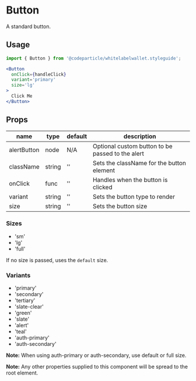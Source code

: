 # Button

A standard button.

## Usage

```jsx
import { Button } from '@codeparticle/whitelabelwallet.styleguide';

<Button
  onClick={handleClick}
  variant='primary'
  size='lg'
>
  Click Me
</Button>
```

## Props

| name | type | default | description |
| ---- | ---- | ------- | ----------- |
| alertButton | node | N/A | Optional custom button to be passed to the alert |
| className | string | '' | Sets the className for the button element |
| onClick | func | '' | Handles when the button is clicked |
| variant | string | '' | Sets the button type to render |
| size | string | '' | Sets the button size |

### Sizes

- 'sm'
- 'lg'
- 'full'

If no size is passed, uses the `default` size. 

### Variants

- 'primary'
- 'secondary'
- 'tertiary'
- 'slate-clear'
- 'green'
- 'slate'
- 'alert'
- 'teal'
- 'auth-primary'
- 'auth-secondary'

**Note:** When using auth-primary or auth-secondary, use default or full size.

**Note:** Any other properties supplied to this component will be spread to the root element.
